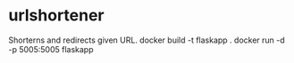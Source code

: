 # urlshortener
Shorterns and redirects given URL.
docker build -t flaskapp .
docker run -d -p 5005:5005 flaskapp

